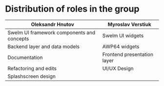# Distribution of roles in the group

| Oleksandr Hnutov                           | Myroslav Verstiuk           |
|--------------------------------------------|-----------------------------|
| Swelm UI framework components and concepts | Swelm UI widgets            |
| Backend layer and data models              | AWP64 widgets               |
| Documentation                              | Frontend presentation layer |
| Refactoring and edits                      | UI/UX Design                |
| Splashscreen design                        |                             |
